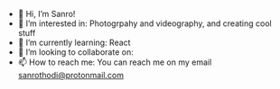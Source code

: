 - 👋 Hi, I’m Sanro!
- 👀 I’m interested in: Photogrpahy and videography, and creating cool stuff 
- 🌱 I’m currently learning: React
- 💞️ I’m looking to collaborate on: 
- 📫 How to reach me: You can reach me on my email sanrothodi@protonmail.com

<!---
sanrothodi/sanrothodi is a ✨ special ✨ repository because its `README.md` (this file) appears on your GitHub profile.
You can click the Preview link to take a look at your changes.
--->
